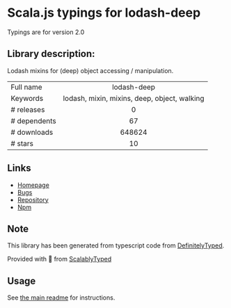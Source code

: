 
# Scala.js typings for lodash-deep

Typings are for version 2.0

## Library description:
Lodash mixins for (deep) object accessing / manipulation.

|                    |                 |
| ------------------ | :-------------: |
| Full name          | lodash-deep |
| Keywords           | lodash, mixin, mixins, deep, object, walking |
| # releases         | 0 |
| # dependents       | 67 |
| # downloads        | 648624 |
| # stars            | 10 |

## Links
- [Homepage](https://github.com/marklagendijk/lodash-deep)
- [Bugs](https://github.com/marklagendijk/lodash-deep/issues)
- [Repository](https://github.com/marklagendijk/lodash-deep)
- [Npm](https://www.npmjs.com/package/lodash-deep)
    


## Note
This library has been generated from typescript code from [DefinitelyTyped](https://definitelytyped.org).

Provided with :purple_heart: from [ScalablyTyped](https://github.com/oyvindberg/ScalablyTyped)

## Usage
See [the main readme](../../readme.md) for instructions.


